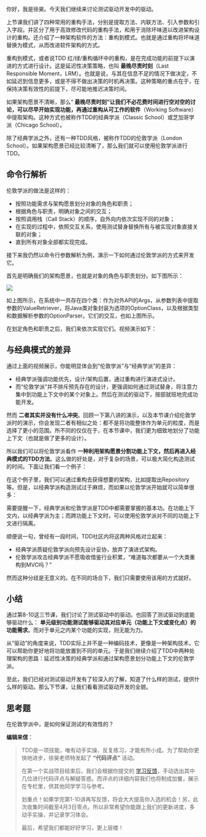 你好，我是徐昊。今天我们继续来讨论测试驱动开发中的驱动。

上节课我们讲了四种常用的重构手法，分别是提取方法、内联方法、引入参数和引入字段。并区分了用于高效修改代码的重构手法，和用于消除坏味道以改进架构设计的重构。还介绍了一种架构软件的方法：重构到模式。也就是通过重构将坏味道替换为模式，从而改进软件架构的方式。

重构到模式，或者说TDD 红/绿/重构循环中的重构，是在完成功能的前提下以演进的方式进行设计。这是延迟性决策策略，也叫 **最晚尽责时刻**（Last Responsible Moment，LRM）。也就是说，与其在信息不足的情况下做决定，不如延迟到信息更多，或是不得不做出决策的时机再决策。这种策略的重点在于，在保持决策有效性的前提下，尽可能地推迟决策时间。

如果架构愿景不清晰，那么“ **最晚尽责时刻”让我们不必花费时间进行空对空的讨论，可以尽早开始实现功能，再通过重构从可工作的软件**（Working Software）中提取架构。这种方式也被称作TDD的经典学派（Classic School）或芝加哥学派（Chicago School）。

除了经典学派之外，还有一种TDD风格，被称作TDD的伦敦学派（London School）。如果架构愿景已经比较清晰了，那么我们就可以使用伦敦学派进行TDD。

## 命令行解析

伦敦学派的做法是这样的：

- 按照功能需求与架构愿景划分对象的角色和职责；
- 根据角色与职责，明确对象之间的交互；
- 按照调用栈（Call Stack）的顺序，自外向内依次实现不同的对象；
- 在实现的过程中，依照交互关系，使用测试替身替换所有与被实现对象直接关联的对象；
- 直到所有对象全部都实现完成。

接下来我仍然以命令行参数解析为例，演示一下如何通过伦敦学派的方式来开发它。

首先是明确我们的架构愿景，也就是对象的角色与职责划分。如下图所示：

![](https://static001.geekbang.org/resource/image/f2/80/f227e4af9dc2712a6e4988fd57011780.jpg?wh=2291x1285)

如上图所示，在系统中一共存在四个类：作为对外API的Args，从参数列表中提取参数的ValueRetriever，将Java类对象封装为选项的OptionClass，以及根据类型和数据解析参数的OptionParser。它们的交互，也如上图所示。

在划定角色和职责之后，我们来依次实现它们。视频演示如下：

## 与经典模式的差异

通过上面的视频展示，你能明显体会到“伦敦学派”与“经典学派”的差异：

- 经典学派强调功能优先，设计/架构后置，通过重构进行演进式设计。
- 而“伦敦学派”并不排斥预先存在的设计，更强调如何通过测试替身，将注意力集中到功能上下文中的某个对象上。然后在测试的驱动下，按部就班地完成功能开发。

然而 **二者其实并没有什么冲突**。回顾一下第八讲的演示，以及本节课介绍伦敦学派时的演示，你会发现二者有相似之处：都不是将功能整体作为单元的粒度，而是选择了更小的范围。所不同的仅仅在于，在本节课中，我们更为细致地划分了功能上下文（也就是做了更多的设计）。

所以我们可以将伦敦学派看作 **一种利用架构愿景分割功能上下文，然后再进入经典模式的TDD方法**。这么做的好处是，对于复杂的场景，可以极大简化构造测试的时间。下面让我们看一个例子：

在这个例子里，我们可以通过重构去获得想要的架构，比如提取出Repository等。但是，以经典学派构造测试过于麻烦，而如果以伦敦学派开始就可以简单很多：

需要提醒一下，经典学派和伦敦学派是TDD中都需要掌握的基本功。在功能上下文内，以经典学派为主；而跨功能上下文时，可以使用伦敦学派对不同的功能上下文进行隔离。

顺便说一句，曾经有一段时间，TDD社区内将这两种风格对立起来：

- 经典学派质疑伦敦学派向预先设计妥协，放弃了演进式架构。
- 伦敦学派攻击经典学派不愿吸收借鉴行业积累，“难道每次都要从一个大类重构到MVC吗？”

然而这种分歧是无意义的。在不同的场合下，我们只需要使用该用的方式就好。

## 小结

通过第8-10这三节课，我们讨论了测试驱动中的驱动。也回答了测试驱动到底能够驱动什么： **单元级别功能测试能够驱动其对应单元（功能上下文或变化点）的功能需求**。而对于单元之内某个功能的实现，则无能为力。

从“驱动”的角度来说，TDD实际上并不是一种编码技术，更像是一种架构技术，它可以帮助你更好地将功能放置到不同的单元。于是我们继续介绍了TDD中两种处理架构的思路：延迟性决策的经典学派和通过架构愿景划分功能上下文的伦敦学派。

至此，我们已经对测试驱动开发有了较深入的了解，知道了什么样的测试，提供什么样的驱动。那么下节课，让我们看看测试驱动开发的全貌。

## 思考题

在伦敦学派中，是如何保证测试的有效性的？

**编辑来信**：

> TDD是一项技能，唯有动手实操、反复练习，才能有所小成。为了帮助你更快地进步，徐昊老师特发起了 **“代码评点”** 活动。
>
> 在第一个实战项目结束后，我们会根据你提交的 [学习反馈](https://jinshuju.net/f/TvdN15)，手动选出其中几位进行代码评点与解疑答惑。而评点的详细内容我们也将制成加餐，展示在专栏里，供其他同学学习与参考。
>
> 划重点！如果学完第1-10讲再写反馈，将会大大提高你入选的机会！另，此次收集时间截至4月3日零点。所以非常希望你能跟上我们的更新进度，多动手实操，并记录学习体会。
>
> 最后，希望我们都能好好学习，更上层楼！